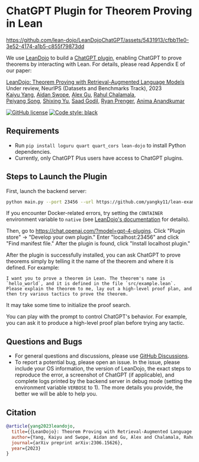 ChatGPT Plugin for Theorem Proving in Lean
==========================================

https://github.com/lean-dojo/LeanDojoChatGPT/assets/5431913/cfbb11e0-3e52-4174-a1b5-c855f79873dd

We use [LeanDojo](https://github.com/lean-dojo/LeanDojo) to build a [ChatGPT plugin](https://openai.com/blog/chatgpt-plugins), enabling ChatGPT to prove theorems by interacting with Lean. For details, please read Appendix E of our paper:

[LeanDojo: Theorem Proving with Retrieval-Augmented Language Models](https://leandojo.org/)      
Under review, NeurIPS (Datasets and Benchmarks Track), 2023  
[Kaiyu Yang](https://yangky11.github.io/), [Aidan Swope](https://aidanswope.com/about), [Alex Gu](https://minimario.github.io/), [Rahul Chalamala](https://rchalamala.github.io/),  
[Peiyang Song](https://peiyang-song.github.io/), [Shixing Yu](https://billysx.github.io/), [Saad Godil](https://www.linkedin.com/in/saad-godil-9728353/), [Ryan Prenger](https://www.linkedin.com/in/ryan-prenger-18797ba1/), [Anima Anandkumar](http://tensorlab.cms.caltech.edu/users/anima/)

[![GitHub license](https://img.shields.io/github/license/MineDojo/MineDojo)](https://github.com/MineDojo/MineDojo/blob/main/LICENSE) [![Code style: black](https://img.shields.io/badge/code%20style-black-000000.svg)](https://github.com/psf/black)


## Requirements

* Run `pip install loguru quart quart_cors lean-dojo` to install Python dependencies.
* Currently, only ChatGPT Plus users have access to ChatGPT plugins.


## Steps to Launch the Plugin

First, launch the backend server:
```bash
python main.py --port 23456 --url https://github.com/yangky11/lean-example --commit 5a0360e49946815cb53132638ccdd46fb1859e2a
```
If you encounter Docker-related errors, try setting the `CONTAINER` environment variable to `native` (see [LeanDojo's documentation](https://leandojo.readthedocs.io/en/latest/user-guide.html#advanced-running-without-docker) for details). 

Then, go to https://chat.openai.com/?model=gpt-4-plugins. Click "Plugin store" -> "Develop your own plugin." Enter "localhost:23456" and click "Find manifest file." After the plugin is found, click "Install localhost plugin."

After the plugin is successfully installed, you can ask ChatGPT to prove theorems simply by telling it the name of the theorem and where it is defined. For example:
```
I want you to prove a theorem in Lean. The theorem's name is `hello_world`, and it is defined in the file `src/example.lean`. Please explain the theorem to me, lay out a high-level proof plan, and then try various tactics to prove the theorem.
```
It may take some time to initialize the proof search.



You can play with the prompt to control ChatGPT's behavior. For example, you can ask it to produce a high-level proof plan before trying any tactic. 


## Questions and Bugs

* For general questions and discussions, please use [GitHub Discussions](https://github.com/lean-dojo/LeanDojoChatGPT/discussions).  
* To report a potential bug, please open an issue. In the issue, please include your OS information, the version of LeanDojo, the exact steps to reproduce the error, a screenshot of ChatGPT (if applicable), and complete logs printed by the backend server in debug mode (setting the environment variable `VERBOSE` to 1). The more details you provide, the better we will be able to help you. 


## Citation

```bibtex
@article{yang2023leandojo,
  title={{LeanDojo}: Theorem Proving with Retrieval-Augmented Language Models},
  author={Yang, Kaiyu and Swope, Aidan and Gu, Alex and Chalamala, Rahul and Song, Peiyang and Yu, Shixing and Godil, Saad and Prenger, Ryan and Anandkumar, Anima},
  journal={arXiv preprint arXiv:2306.15626},
  year={2023}
}
```
